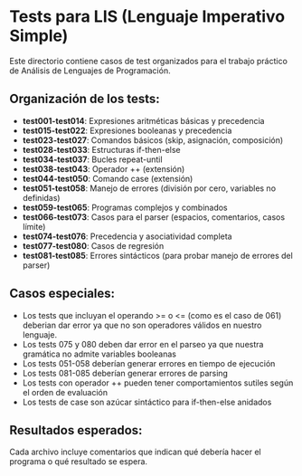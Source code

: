 # Tests para LIS (Lenguaje Imperativo Simple)

Este directorio contiene casos de test organizados para el trabajo práctico de Análisis de Lenguajes de Programación.

## Organización de los tests:

- **test001-test014**: Expresiones aritméticas básicas y precedencia
- **test015-test022**: Expresiones booleanas y precedencia
- **test023-test027**: Comandos básicos (skip, asignación, composición)
- **test028-test033**: Estructuras if-then-else
- **test034-test037**: Bucles repeat-until
- **test038-test043**: Operador ++ (extensión)
- **test044-test050**: Comando case (extensión)
- **test051-test058**: Manejo de errores (división por cero, variables no definidas)
- **test059-test065**: Programas complejos y combinados
- **test066-test073**: Casos para el parser (espacios, comentarios, casos límite)
- **test074-test076**: Precedencia y asociatividad completa
- **test077-test080**: Casos de regresión
- **test081-test085**: Errores sintácticos (para probar manejo de errores del parser)

## Casos especiales:
- Los tests que incluyan el operando >= o <= (como es el caso de 061) deberian dar error ya que no son operadores válidos en nuestro lenguaje.
- Los tests 075 y 080 deben dar error en el parseo ya que nuestra gramática no admite variables booleanas
- Los tests 051-058 deberían generar errores en tiempo de ejecución
- Los tests 081-085 deberían generar errores de parsing
- Los tests con operador ++ pueden tener comportamientos sutiles según el orden de evaluación
- Los tests de case son azúcar sintáctico para if-then-else anidados

## Resultados esperados:

Cada archivo incluye comentarios que indican qué debería hacer el programa o qué resultado se espera.

